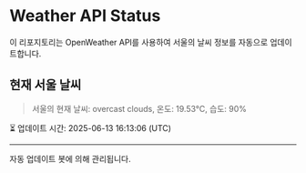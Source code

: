 
# Weather API Status

이 리포지토리는 OpenWeather API를 사용하여 서울의 날씨 정보를 자동으로 업데이트합니다.

## 현재 서울 날씨
> 서울의 현재 날씨: overcast clouds, 온도: 19.53°C, 습도: 90%

⏳ 업데이트 시간: 2025-06-13 16:13:06 (UTC)

---
자동 업데이트 봇에 의해 관리됩니다.
